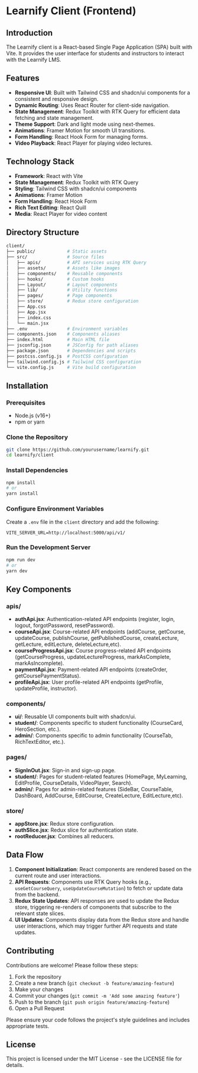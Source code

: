 # Learnify Client (Frontend)

## Introduction

The Learnify client is a React-based Single Page Application (SPA) built with Vite. It provides the user interface for students and instructors to interact with the Learnify LMS.

## Features

- **Responsive UI**: Built with Tailwind CSS and shadcn/ui components for a consistent and responsive design.
- **Dynamic Routing**: Uses React Router for client-side navigation.
- **State Management**: Redux Toolkit with RTK Query for efficient data fetching and state management.
- **Theme Support**: Dark and light mode using next-themes.
- **Animations**: Framer Motion for smooth UI transitions.
- **Form Handling**: React Hook Form for managing forms.
- **Video Playback**: React Player for playing video lectures.

## Technology Stack

- **Framework**: React with Vite
- **State Management**: Redux Toolkit with RTK Query
- **Styling**: Tailwind CSS with shadcn/ui components
- **Animations**: Framer Motion
- **Form Handling**: React Hook Form
- **Rich Text Editing**: React Quill
- **Media**: React Player for video content

## Directory Structure

```bash
client/
├── public/            # Static assets
├── src/               # Source files
│   ├── apis/          # API services using RTK Query
│   ├── assets/        # Assets like images
│   ├── components/    # Reusable components
│   ├── hooks/         # Custom hooks
│   ├── Layout/        # Layout components
│   ├── lib/           # Utility functions
│   ├── pages/         # Page components
│   ├── store/         # Redux store configuration
│   ├── App.css        
│   ├── App.jsx        
│   ├── index.css
│   └── main.jsx       
├── .env               # Environment variables
├── components.json    # Components aliases
├── index.html         # Main HTML file
├── jsconfig.json      # JSConfig for path aliases
├── package.json       # Dependencies and scripts
├── postcss.config.js  # PostCSS configuration
├── tailwind.config.js # Tailwind CSS configuration
└── vite.config.js     # Vite build configuration
```

## Installation

### Prerequisites
- Node.js (v16+)
- npm or yarn

### Clone the Repository
```bash
git clone https://github.com/yourusername/learnify.git
cd learnify/client
```

### Install Dependencies
```bash
npm install
# or
yarn install
```

### Configure Environment Variables
Create a `.env` file in the `client` directory and add the following:
```
VITE_SERVER_URL=http://localhost:5000/api/v1/
```

### Run the Development Server
```bash
npm run dev
# or
yarn dev
```

## Key Components

### apis/
- **authApi.jsx**: Authentication-related API endpoints (register, login, logout, forgotPassword, resetPassword).
- **courseApi.jsx**: Course-related API endpoints (addCourse, getCourse, updateCourse, publishCourse, getPublishedCourse, createLecture, getLecture, editLecture, deleteLecture,etc).
- **courseProgressApi.jsx**: Course progress-related API endpoints (getCourseProgress, updateLectureProgress, markAsComplete, markAsIncomplete).
- **paymentApi.jsx**: Payment-related API endpoints (createOrder, getCoursePaymentStatus).
- **profileApi.jsx**: User profile-related API endpoints (getProfile, updateProfile, instructor).

### components/
- **ui/**: Reusable UI components built with shadcn/ui.
- **student/**: Components specific to student functionality (CourseCard, HeroSection, etc.).
- **admin/**: Components specific to admin functionality (CourseTab, RichTextEditor, etc.).

### pages/
- **SignInOut.jsx**: Sign-in and sign-up page.
- **student/**: Pages for student-related features (HomePage, MyLearning, EditProfile, CourseDetails, VideoPlayer, Search).
- **admin/**: Pages for admin-related features (SideBar, CourseTable, DashBoard, AddCourse, EditCourse, CreateLecture, EditLecture,etc).

### store/
- **appStore.jsx**: Redux store configuration.
- **authSlice.jsx**: Redux slice for authentication state.
- **rootReducer.jsx**: Combines all reducers.

## Data Flow

1. **Component Initialization**: React components are rendered based on the current route and user interactions.
2. **API Requests**: Components use RTK Query hooks (e.g., `useGetCourseQuery`, `useUpdateCourseMutation`) to fetch or update data from the backend.
3. **Redux State Updates**: API responses are used to update the Redux store, triggering re-renders of components that subscribe to the relevant state slices.
4. **UI Updates**: Components display data from the Redux store and handle user interactions, which may trigger further API requests and state updates.

## Contributing

Contributions are welcome! Please follow these steps:

1. Fork the repository
2. Create a new branch (`git checkout -b feature/amazing-feature`)
3. Make your changes
4. Commit your changes (`git commit -m 'Add some amazing feature'`)
5. Push to the branch (`git push origin feature/amazing-feature`)
6. Open a Pull Request

Please ensure your code follows the project's style guidelines and includes appropriate tests.

## License

This project is licensed under the MIT License - see the LICENSE file for details.
